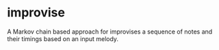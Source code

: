 # improvise
A Markov chain based approach for improvises a sequence of notes and their timings based on an input melody.
